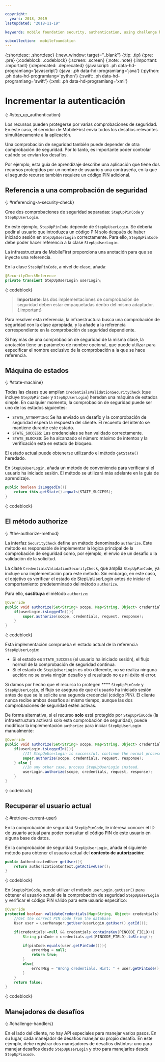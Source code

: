 ```yaml
---

copyright:
  years: 2018, 2019
lastupdated: "2018-11-19"

keywords: mobile foundation security, authentication, using challenge handlers

subcollection:  mobilefoundation
---
```


{:shortdesc: .shortdesc}
{:new_window: target="_blank"}
{:tip: .tip}
{:pre: .pre}
{:codeblock: .codeblock}
{:screen: .screen}
{:note: .note}
{:important: .important}
{:deprecated: .deprecated}
{:javascript: .ph data-hd-programlang='javascript'}
{:java: .ph data-hd-programlang='java'}
{:python: .ph data-hd-programlang='python'}
{:swift: .ph data-hd-programlang='swift'}
{:xml: .ph data-hd-programlang='xml'}

# Incrementar la autenticación
{: #step_up_authentication}

Los recursos pueden protegerse por varias comprobaciones de seguridad. En este caso, el servidor de MobileFirst envía todos los desafíos relevantes simultáneamente a la aplicación.

Una comprobación de seguridad también puede depender de otra comprobación de seguridad. Por lo tanto, es importante poder controlar cuándo se envían los desafíos.

Por ejemplo, esta guía de aprendizaje describe una aplicación que tiene dos recursos protegidos por un nombre de usuario y una contraseña, en la que el segundo recurso también requiere un código PIN adicional.

## Referencia a una comprobación de seguridad
{: #referencing-a-security-check}

Cree dos comprobaciones de seguridad separadas: `StepUpPinCode` y `StepUpUserLogin`.

En este ejemplo, `StepUpPinCode` depende de `StepUpUserLogin`. Se debería pedir al usuario que introduzca un código PIN solo después de haber iniciado sesión en `StepUpUserLogin` correctamente. Para ello, `StepUpPinCode` debe poder hacer referencia a la clase `StepUpUserLogin`.

La infraestructura de MobileFirst proporciona una anotación para que se inyecte una referencia.

En la clase `StepUpPinCode`, a nivel de clase, añada:

```java
@SecurityCheckReference
private transient StepUpUserLogin userLogin;
```
{: codeblock}

>**Importante**: las dos implementaciones de comprobación de seguridad deben estar empaquetadas dentro del mismo adaptador.
{.important}

Para resolver esta referencia, la infraestructura busca una comprobación de seguridad con la clase apropiada, y la añade a la referencia correspondiente en la comprobación de seguridad dependiente.

Si hay más de una comprobación de seguridad de la misma clase, la anotación tiene un parámetro de nombre opcional, que puede utilizar para especificar el nombre exclusivo de la comprobación a la que se hace referencia.

## Máquina de estados
{: #state-machine}

Todas las clases que amplían `CredentialsValidationSecurityCheck` (que incluye `StepUpPinCode` y `StepUpUserLogin`) heredan una máquina de estados simple. En cualquier momento, la comprobación de seguridad puede ser uno de los estados siguientes:

* `STATE_ATTEMPTING`: Se ha enviado un desafío y la comprobación de seguridad espera la respuesta del cliente. El recuento del intento se mantiene durante este estado.
* `STATE_SUCCESS`: Las credenciales se han validado correctamente.
* `STATE_BLOCKED`: Se ha alcanzado el número máximo de intentos y la verificación está en estado de bloqueo.

El estado actual puede obtenerse utilizando el método `getState()` heredado.

En `StepUpUserLogin`, añada un método de conveniencia para verificar si el usuario ha iniciado sesión. El método se utilizará más adelante en la guía de aprendizaje.

```java
public boolean isLoggedIn(){
    return this.getState().equals(STATE_SUCCESS);
}
```
{: codeblock}

## El método authorize
{: #the-authorize-method}

La interfaz `SecurityCheck` define un método denominado `authorize`. Este método es responsable de implementar la lógica principal de la comprobación de seguridad como, por ejemplo, el envío de un desafío o la validación de la solicitud.

La clase `CredentialsValidationSecurityCheck`, que amplia `StepUpPinCode`, ya incluye una implementación para este método. Sin embargo, en este caso, el objetivo es verificar el estado de StepUpUserLogin antes de iniciar el comportamiento predeterminado del método `authorize`.

Para ello, **sustituya** el método `authorize`:

```java
@Override
public void authorize(Set<String> scope, Map<String, Object> credentials, HttpServletRequest request, AuthorizationResponse response) {
    if(userLogin.isLoggedIn()){
        super.authorize(scope, credentials, request, response);
    }
}
```
{: codeblock}

Esta implementación comprueba el estado actual de la referencia `StepUpUserLogin`:

* Si el estado es `STATE_SUCCESS` (el usuario ha iniciado sesión), el flujo normal de la comprobación de seguridad continua.
* Si el estado de `StepUpUserLogin` es otro diferente, no se realiza ninguna acción: no se envía ningún desafío y el resultado no es ni éxito ni error.

Si damos por hecho que el recurso lo protegen **** `StepUpPinCode` y `StepUpUserLogin`, el flujo se asegura de que el usuario ha iniciado sesión antes de que se le solicite una segunda credencial (código PIN). El cliente nunca recibe ambos desafíos al mismo tiempo, aunque las dos comprobaciones de seguridad estén activas.

De forma alternativa, si el recurso **solo** está protegido por `StepUpPinCode` (la infraestructura activará solo esta comprobación de seguridad), puede modificar la implementación `authorize` para iniciar `StepUpUserLogin` manualmente:

```java
@Override
public void authorize(Set<String> scope, Map<String, Object> credentials, HttpServletRequest request, AuthorizationResponse response) {
    if(userLogin.isLoggedIn()){
        //If StepUpUserLogin is successful, continue the normal processing of StepUpPinCode
        super.authorize(scope, credentials, request, response);
    } else {
        //In any other case, process StepUpUserLogin instead.
        userLogin.authorize(scope, credentials, request, response);
    }
}
```
{: codeblock}

## Recuperar el usuario actual
{: #retrieve-current-user}

En la comprobación de seguridad `StepUpPinCode`, le interesa conocer el ID de usuario actual para poder consultar el código PIN de este usuario en alguna base de datos.

En la comprobación de seguridad `StepUpUserLogin`, añada el siguiente método para obtener el usuario actual del **contexto de autorización**:

```java
public AuthenticatedUser getUser(){
    return authorizationContext.getActiveUser();
}
```
{: codeblock}

En `StepUpPinCode`, puede utilizar el método `userLogin.getUser()` para obtener el usuario actual de la comprobación de seguridad `StepUpUserLogin` y verificar el código PIN válido para este usuario específico:

```java
@Override
protected boolean validateCredentials(Map<String, Object> credentials) {
    //Get the correct PIN code from the database
    User user = userManager.getUser(userLogin.getUser().getId());

    if(credentials!=null && credentials.containsKey(PINCODE_FIELD)){
        String pinCode = credentials.get(PINCODE_FIELD).toString();

        if(pinCode.equals(user.getPinCode())){
            errorMsg = null;
            return true;
        }
        else{
            errorMsg = "Wrong credentials. Hint: " + user.getPinCode();
        }
    }
    return false;
}
```
{: codeblock}

## Manejadores de desafíos
{: #challenge-handlers}

En el lado del cliente, no hay API especiales para manejar varios pasos. En su lugar, cada manejador de desafíos manejar su propio desafío. En este ejemplo, debe registrar dos manejadores de desafíos distintos: uno para manejar desafíos desde `StepUpUserLogin` y otro para manejarlos desde `StepUpPincode`.
